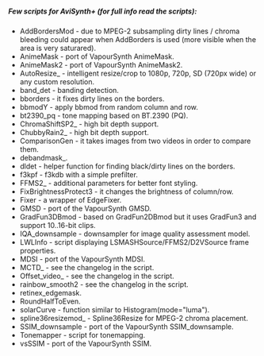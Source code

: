 ##### Few scripts for AviSynth+ (for full info read the scripts):

- AddBordersMod - due to MPEG-2 subsampling dirty lines / chroma bleeding could appear when AddBorders is used (more visible when the area is very saturared).
- AnimeMask - port of VapourSynth AnimeMask.
- AnimeMask2 - port of VapourSynth AnimeMask2.
- AutoResize_ - intelligent resize/crop to 1080p, 720p, SD (720px wide) or any custom resolution.
- band_det - banding detection.
- bborders - it fixes dirty lines on the borders.
- bbmodY - apply bbmod from random column and row.
- bt2390_pq - tone mapping based on BT.2390 (PQ).
- ChromaShiftSP2_ - high bit depth support.
- ChubbyRain2_ - high bit depth support.
- ComparisonGen - it takes images from two videos in order to compare them.
- debandmask_.
- dldet - helper function for finding black/dirty lines on the borders.
- f3kpf - f3kdb with a simple prefilter.
- FFMS2_ - additional parameters for better font styling.
- FixBrightnessProtect3 - it changes the brightness of column/row.
- Fixer - a wrapper of EdgeFixer.
- GMSD - port of the VapourSynth GMSD.
- GradFun3DBmod - based on GradFun2DBmod but it uses GradFun3 and support 10..16-bit clips.
- IQA_downsample - downsampler for image quality assessment model.
- LWLInfo - script displaying LSMASHSource/FFMS2/D2VSource frame properties.
- MDSI - port of the VapourSynth MDSI.
- MCTD_ - see the changelog in the script.
- Offset_video_ - see the changelog in the script.
- rainbow_smooth2 - see the changelog in the script.
- retinex_edgemask.
- RoundHalfToEven.
- solarCurve - function similar to Histogram(mode="luma").
- spline36resizemod_ - Spline36Resize for MPEG-2 chroma placement.
- SSIM_downsample - port of the VapourSynth SSIM_downsample.
- Tonemapper - script for tonemapping.
- vsSSIM - port of the VapourSynth SSIM.
